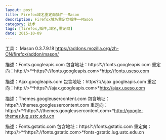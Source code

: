```yaml
---
layout: post
title: Firefox域名重定向插件——Mason
description: Firefox域名重定向插件——Mason
category: 技术
tags: [firefox,插件,域名,重定向]
date: 2015-10-09
---
```


工具：
        Mason 0.3.7.9.18
       https://addons.mozilla.org/zh-CN/firefox/addon/mason/

描述：Fonts.googleapis.com
包含地址：https?://fonts\.googleapis\.com
重定向：http://>*^https?://fonts\.googleapis\.com>*http://fonts.useso.com
 
 
描述：Ajax.googleapis.com
包含地址：https?://ajax\.googleapis\.com
重定向：http://>*^https?://ajax\.googleapis\.com>*http://ajax.useso.com
 
 
描述：Themes.googleusercontent.com
包含地址：https?://themes\.googleusercontent\.com
重定向：http://>*^https?://themes\.googleusercontent\.com>*http://google-themes.lug.ustc.edu.cn
 
 
描述：Fonts.gstatic.com
包含地址：https?://fonts\.gstatic\.com
重定向：http://>*^https?://fonts\.gstatic\.com>*fonts-gstatic.lug.ustc.edu.cn